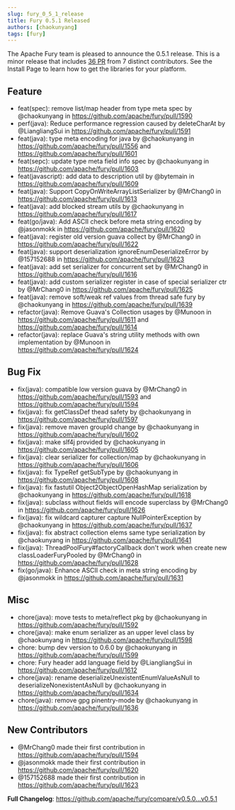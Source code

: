 ```yaml
---
slug: fury_0_5_1_release
title: Fury 0.5.1 Released
authors: [chaokunyang]
tags: [fury]
---
```


The Apache Fury team is pleased to announce the 0.5.1 release. This is a minor release that includes [36 PR](https://github.com/apache/fury/compare/v0.5.0...v0.5.1) from 7 distinct contributors. See the Install Page to learn how to get the libraries for your platform.

## Feature

- feat(spec): remove list/map header from type meta spec by @chaokunyang in https://github.com/apache/fury/pull/1590
- perf(java): Reduce performance regression caused by deleteCharAt by @LiangliangSui in https://github.com/apache/fury/pull/1591
- feat(java): type meta encoding for java by @chaokunyang in https://github.com/apache/fury/pull/1556 and https://github.com/apache/fury/pull/1601
- feat(sepc): update type meta field info spec by @chaokunyang in https://github.com/apache/fury/pull/1603
- feat(javascript): add data to description util by @bytemain in https://github.com/apache/fury/pull/1609
- feat(java): Support CopyOnWriteArrayListSerializer by @MrChang0 in https://github.com/apache/fury/pull/1613
- feat(java): add blocked stream utils by @chaokunyang in https://github.com/apache/fury/pull/1617
- feat(go/java): Add ASCII check before meta string encoding by @jasonmokk in https://github.com/apache/fury/pull/1620
- feat(java): register old version guava collect by @MrChang0 in https://github.com/apache/fury/pull/1622
- feat(java): support deserialization ignoreEnumDeserializeError by @157152688 in https://github.com/apache/fury/pull/1623
- feat(java): add set serializer for concurrent set by @MrChang0 in https://github.com/apache/fury/pull/1616
- feat(java): add custom serializer register in case of special serializer ctr by @MrChang0 in https://github.com/apache/fury/pull/1625
- feat(java): remove soft/weak ref values from thread safe fury by @chaokunyang in https://github.com/apache/fury/pull/1639
- refactor(java): Remove Guava's Collection usages by @Munoon in https://github.com/apache/fury/pull/1611 and https://github.com/apache/fury/pull/1614
- refactor(java): replace Guava's string utility methods with own implementation by @Munoon in https://github.com/apache/fury/pull/1624

## Bug Fix

- fix(java): compatible low version guava by @MrChang0 in https://github.com/apache/fury/pull/1593 and https://github.com/apache/fury/pull/1594
- fix(java): fix getClassDef thead safety by @chaokunyang in https://github.com/apache/fury/pull/1597
- fix(java): remove maven groupId change by @chaokunyang in https://github.com/apache/fury/pull/1602
- fix(java): make slf4j provided by @chaokunyang in https://github.com/apache/fury/pull/1605
- fix(java): clear serializer for collection/map by @chaokunyang in https://github.com/apache/fury/pull/1606
- fix(java): fix TypeRef getSubType by @chaokunyang in https://github.com/apache/fury/pull/1608
- fix(java): fix fastutil Object2ObjectOpenHashMap serialization by @chaokunyang in https://github.com/apache/fury/pull/1618
- fix(java): subclass without fields will encode superclass by @MrChang0 in https://github.com/apache/fury/pull/1626
- fix(java): fix wildcard capturer capture NullPointerException by @chaokunyang in https://github.com/apache/fury/pull/1637
- fix(java): fix abstract collection elems same type serialization by @chaokunyang in https://github.com/apache/fury/pull/1641
- fix(java): ThreadPoolFury#factoryCallback don't work when create new classLoaderFuryPooled by @MrChang0 in https://github.com/apache/fury/pull/1628
- fix(go/java): Enhance ASCII check in meta string encoding by @jasonmokk in https://github.com/apache/fury/pull/1631

## Misc

- chore(java): move tests to meta/reflect pkg by @chaokunyang in https://github.com/apache/fury/pull/1592
- chore(java): make enum serializer as an upper level class by @chaokunyang in https://github.com/apache/fury/pull/1598
- chore: bump dev version to 0.6.0 by @chaokunyang in https://github.com/apache/fury/pull/1599
- chore: Fury header add language field by @LiangliangSui in https://github.com/apache/fury/pull/1612
- chore(java): rename deserializeUnexistentEnumValueAsNull to deserializeNonexistentAsNull by @chaokunyang in https://github.com/apache/fury/pull/1634
- chore(java): remove gpg pinentry-mode by @chaokunyang in https://github.com/apache/fury/pull/1636

## New Contributors

- @MrChang0 made their first contribution in https://github.com/apache/fury/pull/1594
- @jasonmokk made their first contribution in https://github.com/apache/fury/pull/1620
- @157152688 made their first contribution in https://github.com/apache/fury/pull/1623

**Full Changelog**: https://github.com/apache/fury/compare/v0.5.0...v0.5.1
